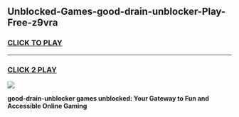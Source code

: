 
## Unblocked-Games-good-drain-unblocker-Play-Free-z9vra
<h3>
<a href="https://premium76.site?title=good-drain-unblocker&ref=20M">CLICK TO PLAY</a></h3>
<hr>

<h3>
<a href="https://premium76.site?title=good-drain-unblocker&ref=20M">CLICK 2 PLAY</a>
  
</h3>

<a href="https://premium76.site?title=good-drain-unblocker&ref=19M"><img src="https://clearcache.store/games.png"></a>


**good-drain-unblocker games unblocked: Your Gateway to Fun and Accessible Online Gaming**
